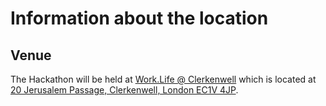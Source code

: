 # Information about the location

## Venue
The Hackathon will be held at [Work.Life @ Clerkenwell](https://work.life/locations/clerkenwell/) which is located at [ 20 Jerusalem Passage, Clerkenwell, London EC1V 4JP](https://goo.gl/maps/B6m9NrEPMJ32).
